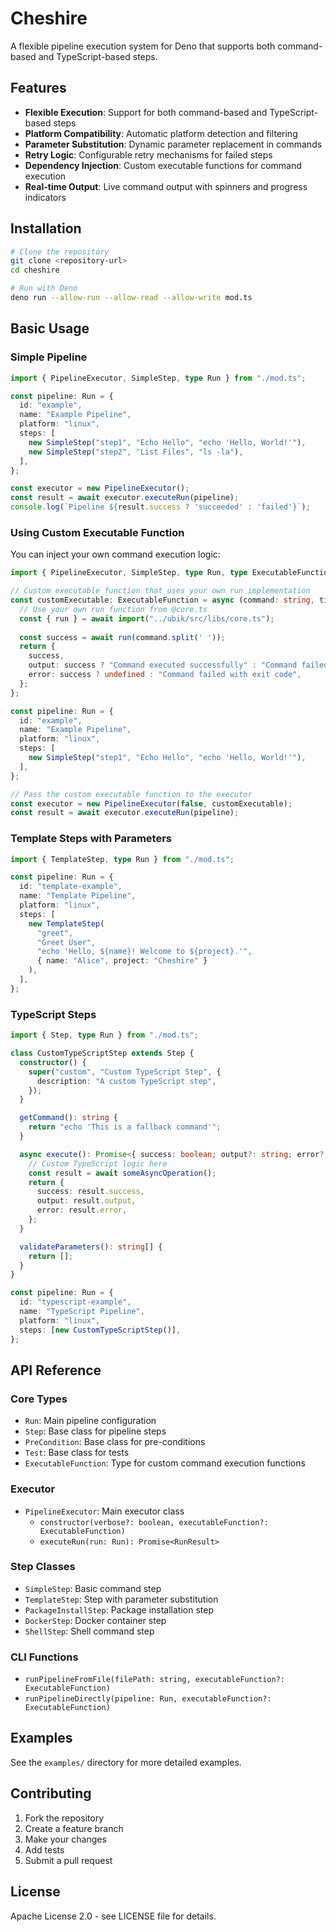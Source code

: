 # Cheshire

A flexible pipeline execution system for Deno that supports both command-based and TypeScript-based steps.

## Features

- **Flexible Execution**: Support for both command-based and TypeScript-based steps
- **Platform Compatibility**: Automatic platform detection and filtering
- **Parameter Substitution**: Dynamic parameter replacement in commands
- **Retry Logic**: Configurable retry mechanisms for failed steps
- **Dependency Injection**: Custom executable functions for command execution
- **Real-time Output**: Live command output with spinners and progress indicators

## Installation

```bash
# Clone the repository
git clone <repository-url>
cd cheshire

# Run with Deno
deno run --allow-run --allow-read --allow-write mod.ts
```

## Basic Usage

### Simple Pipeline

```typescript
import { PipelineExecutor, SimpleStep, type Run } from "./mod.ts";

const pipeline: Run = {
  id: "example",
  name: "Example Pipeline",
  platform: "linux",
  steps: [
    new SimpleStep("step1", "Echo Hello", "echo 'Hello, World!'"),
    new SimpleStep("step2", "List Files", "ls -la"),
  ],
};

const executor = new PipelineExecutor();
const result = await executor.executeRun(pipeline);
console.log(`Pipeline ${result.success ? 'succeeded' : 'failed'}`);
```

### Using Custom Executable Function

You can inject your own command execution logic:

```typescript
import { PipelineExecutor, SimpleStep, type Run, type ExecutableFunction } from "./mod.ts";

// Custom executable function that uses your own run implementation
const customExecutable: ExecutableFunction = async (command: string, timeout?: number) => {
  // Use your own run function from @core.ts
  const { run } = await import("../ubik/src/libs/core.ts");
  
  const success = await run(command.split(' '));
  return {
    success,
    output: success ? "Command executed successfully" : "Command failed",
    error: success ? undefined : "Command failed with exit code",
  };
};

const pipeline: Run = {
  id: "example",
  name: "Example Pipeline",
  platform: "linux",
  steps: [
    new SimpleStep("step1", "Echo Hello", "echo 'Hello, World!'"),
  ],
};

// Pass the custom executable function to the executor
const executor = new PipelineExecutor(false, customExecutable);
const result = await executor.executeRun(pipeline);
```

### Template Steps with Parameters

```typescript
import { TemplateStep, type Run } from "./mod.ts";

const pipeline: Run = {
  id: "template-example",
  name: "Template Pipeline",
  platform: "linux",
  steps: [
    new TemplateStep(
      "greet",
      "Greet User",
      "echo 'Hello, ${name}! Welcome to ${project}.'",
      { name: "Alice", project: "Cheshire" }
    ),
  ],
};
```

### TypeScript Steps

```typescript
import { Step, type Run } from "./mod.ts";

class CustomTypeScriptStep extends Step {
  constructor() {
    super("custom", "Custom TypeScript Step", {
      description: "A custom TypeScript step",
    });
  }

  getCommand(): string {
    return "echo 'This is a fallback command'";
  }

  async execute(): Promise<{ success: boolean; output?: string; error?: string }> {
    // Custom TypeScript logic here
    const result = await someAsyncOperation();
    return {
      success: result.success,
      output: result.output,
      error: result.error,
    };
  }

  validateParameters(): string[] {
    return [];
  }
}

const pipeline: Run = {
  id: "typescript-example",
  name: "TypeScript Pipeline",
  platform: "linux",
  steps: [new CustomTypeScriptStep()],
};
```

## API Reference

### Core Types

- `Run`: Main pipeline configuration
- `Step`: Base class for pipeline steps
- `PreCondition`: Base class for pre-conditions
- `Test`: Base class for tests
- `ExecutableFunction`: Type for custom command execution functions

### Executor

- `PipelineExecutor`: Main executor class
  - `constructor(verbose?: boolean, executableFunction?: ExecutableFunction)`
  - `executeRun(run: Run): Promise<RunResult>`

### Step Classes

- `SimpleStep`: Basic command step
- `TemplateStep`: Step with parameter substitution
- `PackageInstallStep`: Package installation step
- `DockerStep`: Docker container step
- `ShellStep`: Shell command step

### CLI Functions

- `runPipelineFromFile(filePath: string, executableFunction?: ExecutableFunction)`
- `runPipelineDirectly(pipeline: Run, executableFunction?: ExecutableFunction)`

## Examples

See the `examples/` directory for more detailed examples.

## Contributing

1. Fork the repository
2. Create a feature branch
3. Make your changes
4. Add tests
5. Submit a pull request

## License

Apache License 2.0 - see LICENSE file for details.